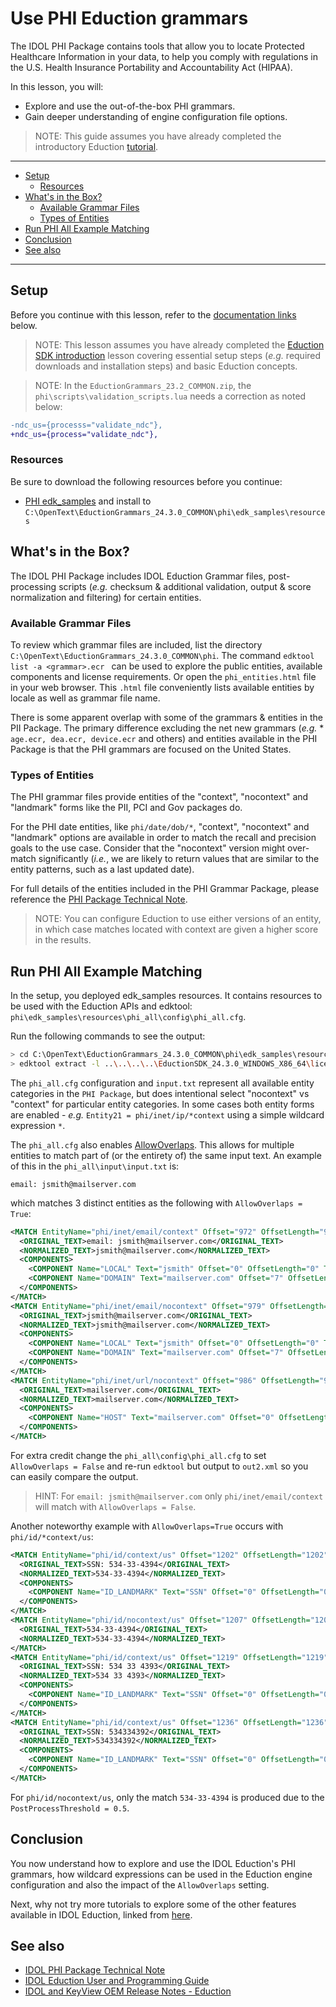 # Use PHI Eduction grammars

The IDOL PHI Package contains tools that allow you to locate Protected Healthcare Information in your data, to help you comply with regulations in the U.S. Health Insurance Portability and Accountability Act (HIPAA).

In this lesson, you will:

- Explore and use the out-of-the-box PHI grammars.
- Gain deeper understanding of engine configuration file options.

> NOTE: This guide assumes you have already completed the introductory Eduction [tutorial](./introduction.md#eduction-sdk-introduction).

---

- [Setup](#setup)
  - [Resources](#resources)
- [What's in the Box?](#whats-in-the-box)
  - [Available Grammar Files](#available-grammar-files)
  - [Types of Entities](#types-of-entities)
- [Run PHI All Example Matching](#run-phi-all-example-matching)
- [Conclusion](#conclusion)
- [See also](#see-also)

---

## Setup

Before you continue with this lesson, refer to the [documentation links](#see-also) below.

> NOTE: This lesson assumes you have already completed the [Eduction SDK introduction](../eduction/introduction.md#eduction-sdk-introduction) lesson covering essential setup steps (*e.g.* required downloads and installation steps) and basic Eduction concepts.

> NOTE: In the `EductionGrammars_23.2_COMMON.zip`, the `phi\scripts\validation_scripts.lua` needs a correction as noted below:
```diff
-ndc_us={processs="validate_ndc"},
+ndc_us={process="validate_ndc"},
```

### Resources

Be sure to download the following resources before you continue:
- [PHI edk_samples](../../resources/eduction/phi/edk_samples) and install to `C:\OpenText\EductionGrammars_24.3.0_COMMON\phi\edk_samples\resources`

## What's in the Box?

The IDOL PHI Package includes IDOL Eduction Grammar files, post-processing scripts (*e.g.* checksum & additional validation, output & score normalization and filtering) for certain entities.

### Available Grammar Files

To review which grammar files are included, list the directory `C:\OpenText\EductionGrammars_24.3.0_COMMON\phi`. The command `edktool list -a <grammar>.ecr ` can be used to explore the public entities, available components and license requirements. Or open the `phi_entities.html` file in your web browser. This `.html` file conveniently lists available entities by locale as well as grammar file name.

There is some apparent overlap with some of the grammars & entities in the PII Package.  The primary difference excluding the net new grammars (*e.g.* * `age.ecr, dea.ecr, device.ecr` and others) and entities available in the PHI Package is that the PHI grammars are focused on the United States.

### Types of Entities

The PHI grammar files provide entities of the "context", "nocontext" and "landmark" forms like the PII, PCI and Gov packages do.

For the PHI date entities, like `phi/date/dob/*`, "context", "nocontext" and "landmark" options are available in order to match the recall and precision goals to the use case. Consider that the "nocontext" version might over-match significantly (*i.e.*, we are likely to return values that are similar to the entity patterns, such as a last updated date).

For full details of the entities included in the PHI Grammar Package, please reference the [PHI Package Technical Note](https://www.microfocus.com/documentation/idol/IDOL_24_3/EductionGrammars_24.3_Documentation/PHI/Content/PHI/PHI_GrammarReference.htm).

> NOTE: You can configure Eduction to use either versions of an entity, in which case matches located with context are given a higher score in the results.

## Run PHI All Example Matching

In the setup, you deployed edk_samples resources.  It contains resources to be used with the Eduction APIs and edktool: `phi\edk_samples\resources\phi_all\config\phi_all.cfg`. 

Run the following commands to see the output:

```sh
> cd C:\OpenText\EductionGrammars_24.3.0_COMMON\phi\edk_samples\resources
> edktool extract -l ..\..\..\..\EductionSDK_24.3.0_WINDOWS_X86_64\licensekey.dat -c phi_all\config\phi_all.cfg -i phi_all\input\input.txt -o out.xml
```

The `phi_all.cfg` configuration and `input.txt` represent all available entity categories in the `PHI Package`, but does intentional select "nocontext" vs "context" for particular entity categories.  In some cases both entity forms are enabled - *e.g.* `Entity21 = phi/inet/ip/*context` using a simple wildcard expression `*`.

The `phi_all.cfg` also enables [AllowOverlaps](https://www.microfocus.com/documentation/idol/IDOL_24_3/EductionSDK_24.3_Documentation/Guides/html/Content/Configuration/Eduction/_EDU_AllowOverlaps.htm). This allows for multiple entities to match part of (or the entirety of) the same input text.  An example of this in the `phi_all\input\input.txt` is:
```
email: jsmith@mailserver.com
```
which matches 3 distinct entities as the following with `AllowOverlaps = True`:

```xml
<MATCH EntityName="phi/inet/email/context" Offset="972" OffsetLength="972" Score="1" NormalizedTextSize="21" NormalizedTextLength="21" OriginalTextSize="28" OriginalTextLength="28">
  <ORIGINAL_TEXT>email: jsmith@mailserver.com</ORIGINAL_TEXT>
  <NORMALIZED_TEXT>jsmith@mailserver.com</NORMALIZED_TEXT>
  <COMPONENTS>
    <COMPONENT Name="LOCAL" Text="jsmith" Offset="0" OffsetLength="0" TextSize="6" TextLength="6"/>
    <COMPONENT Name="DOMAIN" Text="mailserver.com" Offset="7" OffsetLength="7" TextSize="14" TextLength="14"/>
  </COMPONENTS>
</MATCH>
<MATCH EntityName="phi/inet/email/nocontext" Offset="979" OffsetLength="979" Score="1" NormalizedTextSize="21" NormalizedTextLength="21" OriginalTextSize="21" OriginalTextLength="21">
  <ORIGINAL_TEXT>jsmith@mailserver.com</ORIGINAL_TEXT>
  <NORMALIZED_TEXT>jsmith@mailserver.com</NORMALIZED_TEXT>
  <COMPONENTS>
    <COMPONENT Name="LOCAL" Text="jsmith" Offset="0" OffsetLength="0" TextSize="6" TextLength="6"/>
    <COMPONENT Name="DOMAIN" Text="mailserver.com" Offset="7" OffsetLength="7" TextSize="14" TextLength="14"/>
  </COMPONENTS>
</MATCH>
<MATCH EntityName="phi/inet/url/nocontext" Offset="986" OffsetLength="986" Score="1" NormalizedTextSize="14" NormalizedTextLength="14" OriginalTextSize="14" OriginalTextLength="14">
  <ORIGINAL_TEXT>mailserver.com</ORIGINAL_TEXT>
  <NORMALIZED_TEXT>mailserver.com</NORMALIZED_TEXT>
  <COMPONENTS>
    <COMPONENT Name="HOST" Text="mailserver.com" Offset="0" OffsetLength="0" TextSize="14" TextLength="14"/>
  </COMPONENTS>
</MATCH>
```

For extra credit change the `phi_all\config\phi_all.cfg` to set `AllowOverlaps = False` and re-run `edktool` but output to `out2.xml` so you can easily compare the output.
> HINT: For `email: jsmith@mailserver.com` only `phi/inet/email/context` will match with `AllowOverlaps = False`.

Another noteworthy example with `AllowOverlaps=True` occurs with `phi/id/*context/us`: 

```xml
<MATCH EntityName="phi/id/context/us" Offset="1202" OffsetLength="1202" Score="1" NormalizedTextSize="11" NormalizedTextLength="11" OriginalTextSize="16" OriginalTextLength="16">
  <ORIGINAL_TEXT>SSN: 534-33-4394</ORIGINAL_TEXT>
  <NORMALIZED_TEXT>534-33-4394</NORMALIZED_TEXT>
  <COMPONENTS>
    <COMPONENT Name="ID_LANDMARK" Text="SSN" Offset="0" OffsetLength="0" TextSize="3" TextLength="3"/>
  </COMPONENTS>
</MATCH>
<MATCH EntityName="phi/id/nocontext/us" Offset="1207" OffsetLength="1207" Score="0.5" NormalizedTextSize="11" NormalizedTextLength="11" OriginalTextSize="11" OriginalTextLength="11">
  <ORIGINAL_TEXT>534-33-4394</ORIGINAL_TEXT>
  <NORMALIZED_TEXT>534-33-4394</NORMALIZED_TEXT>
</MATCH>
<MATCH EntityName="phi/id/context/us" Offset="1219" OffsetLength="1219" Score="0.9" NormalizedTextSize="11" NormalizedTextLength="11" OriginalTextSize="16" OriginalTextLength="16">
  <ORIGINAL_TEXT>SSN: 534 33 4393</ORIGINAL_TEXT>
  <NORMALIZED_TEXT>534 33 4393</NORMALIZED_TEXT>
  <COMPONENTS>
    <COMPONENT Name="ID_LANDMARK" Text="SSN" Offset="0" OffsetLength="0" TextSize="3" TextLength="3"/>
  </COMPONENTS>
</MATCH>
<MATCH EntityName="phi/id/context/us" Offset="1236" OffsetLength="1236" Score="0.8" NormalizedTextSize="9" NormalizedTextLength="9" OriginalTextSize="14" OriginalTextLength="14">
  <ORIGINAL_TEXT>SSN: 534334392</ORIGINAL_TEXT>
  <NORMALIZED_TEXT>534334392</NORMALIZED_TEXT>
  <COMPONENTS>
    <COMPONENT Name="ID_LANDMARK" Text="SSN" Offset="0" OffsetLength="0" TextSize="3" TextLength="3"/>
  </COMPONENTS>
</MATCH>
```

For `phi/id/nocontext/us`, only the match `534-33-4394` is produced due to the `PostProcessThreshold = 0.5`.

## Conclusion

You now understand how to explore and use the IDOL Eduction's PHI grammars, how wildcard expressions can be used in the Eduction engine configuration and also the impact of the `AllowOverlaps` setting.

Next, why not try more tutorials to explore some of the other features available in IDOL Eduction, linked from [here](../eduction/README.md#capability-showcase).

## See also

- [IDOL PHI Package Technical Note](https://www.microfocus.com/documentation/idol/IDOL_24_3/EductionGrammars_24.3_Documentation/PHI/)
- [IDOL Eduction User and Programming Guide](https://www.microfocus.com/documentation/idol/IDOL_24_3/EductionSDK_24.3_Documentation/Guides/html/)
- [IDOL and KeyView OEM Release Notes - Eduction](https://www.microfocus.com/documentation/idol/IDOL_24_3/IDOLReleaseNotes_24.3_Documentation/idol/Content/SDKs/Eduction.htm)